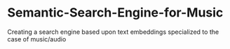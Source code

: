 # Semantic-Search-Engine-for-Music
Creating a search engine based upon text embeddings specialized to the case of music/audio
